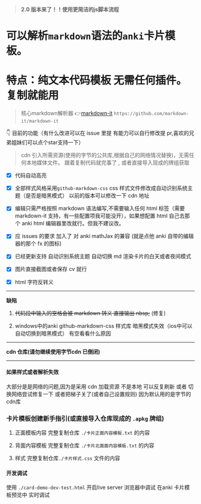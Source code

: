 > **2.0 版本来了！！使用更简洁的js脚本流程**

# 可以解析`markdown`语法的`anki`卡片模板。
# 特点：纯文本代码模板 无需任何插件。复制就能用

> 核心markdown解析器 👉[markdown-it](https://github.com/markdown-it/markdown-it)
> `https://github.com/markdown-it/markdown-it`


👇 目前的功能（有什么改进可以在 issue 里提 有能力可以自行修改提 pr,喜欢的兄弟姐妹们可以点个star支持一下）

> cdn 引入所需资源(使用的字节的公共库,根据自己的网络情况替换)，无需任何本地媒体文件。
> 跟着复制代码就完事了 , 或者直接导入现成的牌组获取

- [x] 代码自动高亮

- [x] 全部样式风格采用`github-markdown-css` css 样式文件修改成自动识别系统主题（是否是暗黑模式） 以前的版本可以修改一下 cdn 地址

- [x] 编辑只需严格按照 markdown 语法编写,不需要输入任何 html 标签（需要 markdown-it 支持，有一些配置项我可能没开），如果想配置 html 自己去那个 anki html 编辑器里改就行。但我不建议改。

- [x] 应 issues 的要求 加入了 对 anki mathJax 的兼容 (就是点他 anki 自带的编辑器的那个 fx 的图标)

- [x] 已经更新支持 自动识别系统主题 自动切换 md 渲染卡片的白天或者夜间模式

- [x] 图片直接截图或者保存 cv 就行

- [x] html 字符反转义

---

**缺陷**

1. ~~代码段中输入的空格会被 markdown 转义 直接输出 nbsp;~~ (修复)

2. windows中的anki github-markdown-css 样式库 暗黑模式失效（ios中可以自动切换到暗黑模式） 有空看看什么原因

---

**cdn 仓库(请勿继续使用字节cdn 已倒闭)**

****

#### 如果样式或者解析失效
大部分是是网络的问题,因为是采用 cdn 加载资源 不是本地
可以反复刷新 或者 切换网络尝试修复一下
或者把梯子关了(或者自己设置规则) 因为默认用的是字节的cdn库


### 卡片模板创建新手指引(或直接导入仓库现成的 `.apkg` 牌组)

1. 正面模板内容 完整复制仓库 `./卡片正面内容模板.txt` 的内容

2. 背面内容模板 完整复制仓库 `./卡片北面面内容模板.txt` 的内容

3. 样式 完整复制仓库`./卡片样式.css` 文件的内容

#### 开发调试
使用 `./card-demo-dev-test.html` 开启live server 浏览器中调试
在anki 卡片模板预览中 实时调试